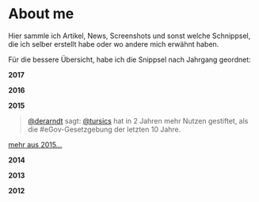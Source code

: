 About me
========

Hier sammle ich Artikel, News, Screenshots und sonst welche Schnippsel, die ich selber erstellt habe oder wo andere mich erwähnt haben.

Für die bessere Übersicht, habe ich die Snippsel nach Jahrgang geordnet:

**2017**

**2016**

**2015**

 > [@derarndt](https://twitter.com/derarndt) sagt: [@tursics](https://twitter.com/tursics) hat in 2 Jahren mehr Nutzen gestiftet, als die #eGov-Gesetzgebung der letzten 10 Jahre.

[mehr aus 2015...](/2015/README.md)

**2014**

**2013**

**2012**
